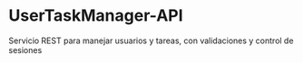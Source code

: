 # UserTaskManager-API
Servicio REST para manejar usuarios y tareas, con validaciones y control de sesiones
